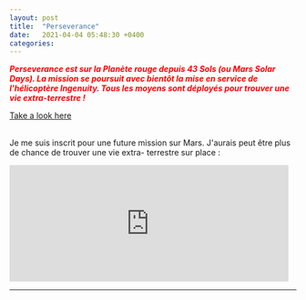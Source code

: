 ```yaml
---
layout: post
title:  "Perseverance"
date:   2021-04-04 05:48:30 +0400
categories: 
---
```

<span style="color: red">***Perseverance est sur la Planète rouge depuis 43 Sols (ou Mars Solar Days). La mission se poursuit avec bientôt la mise en service de l'hélicoptère Ingenuity. Tous les moyens sont déployés pour trouver une vie extra-terrestre !***</span>
<br>

<span><a href="https://mars.nasa.gov/mars2020/" target="_blank">Take a look here</a></span>
<br/><br>

Je me suis inscrit pour une future mission sur Mars. J'aurais peut être plus de chance de trouver une vie extra- terrestre sur place :

<iframe width="490" height="205" src="https://mars.nasa.gov/layout/embed/send-your-name/future/certificate/?cn=497885495298" frameborder="0"></iframe>

---


